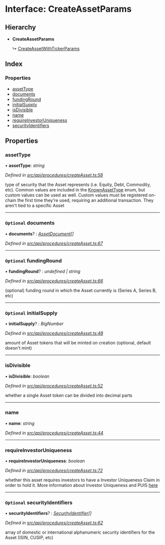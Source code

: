 # Interface: CreateAssetParams

## Hierarchy

* **CreateAssetParams**

  ↳ [CreateAssetWithTickerParams](createassetwithtickerparams.md)

## Index

### Properties

* [assetType](createassetparams.md#assettype)
* [documents](createassetparams.md#optional-documents)
* [fundingRound](createassetparams.md#optional-fundinground)
* [initialSupply](createassetparams.md#optional-initialsupply)
* [isDivisible](createassetparams.md#isdivisible)
* [name](createassetparams.md#name)
* [requireInvestorUniqueness](createassetparams.md#requireinvestoruniqueness)
* [securityIdentifiers](createassetparams.md#optional-securityidentifiers)

## Properties

###  assetType

• **assetType**: *string*

*Defined in [src/api/procedures/createAsset.ts:58](https://github.com/PolymathNetwork/polymesh-sdk/blob/38ee8078/src/api/procedures/createAsset.ts#L58)*

type of security that the Asset represents (i.e. Equity, Debt, Commodity, etc). Common values are included in the
  [KnownAssetType](../enums/knownassettype.md) enum, but custom values can be used as well. Custom values must be registered on-chain the first time
  they're used, requiring an additional transaction. They aren't tied to a specific Asset

___

### `Optional` documents

• **documents**? : *[AssetDocument](assetdocument.md)[]*

*Defined in [src/api/procedures/createAsset.ts:67](https://github.com/PolymathNetwork/polymesh-sdk/blob/38ee8078/src/api/procedures/createAsset.ts#L67)*

___

### `Optional` fundingRound

• **fundingRound**? : *undefined | string*

*Defined in [src/api/procedures/createAsset.ts:66](https://github.com/PolymathNetwork/polymesh-sdk/blob/38ee8078/src/api/procedures/createAsset.ts#L66)*

(optional) funding round in which the Asset currently is (Series A, Series B, etc)

___

### `Optional` initialSupply

• **initialSupply**? : *BigNumber*

*Defined in [src/api/procedures/createAsset.ts:48](https://github.com/PolymathNetwork/polymesh-sdk/blob/38ee8078/src/api/procedures/createAsset.ts#L48)*

amount of Asset tokens that will be minted on creation (optional, default doesn't mint)

___

###  isDivisible

• **isDivisible**: *boolean*

*Defined in [src/api/procedures/createAsset.ts:52](https://github.com/PolymathNetwork/polymesh-sdk/blob/38ee8078/src/api/procedures/createAsset.ts#L52)*

whether a single Asset token can be divided into decimal parts

___

###  name

• **name**: *string*

*Defined in [src/api/procedures/createAsset.ts:44](https://github.com/PolymathNetwork/polymesh-sdk/blob/38ee8078/src/api/procedures/createAsset.ts#L44)*

___

###  requireInvestorUniqueness

• **requireInvestorUniqueness**: *boolean*

*Defined in [src/api/procedures/createAsset.ts:72](https://github.com/PolymathNetwork/polymesh-sdk/blob/38ee8078/src/api/procedures/createAsset.ts#L72)*

whether this asset requires investors to have a Investor Uniqueness Claim in order
  to hold it. More information about Investor Uniqueness and PUIS [here](https://developers.polymesh.live/introduction/identity#polymesh-unique-identity-system-puis)

___

### `Optional` securityIdentifiers

• **securityIdentifiers**? : *[SecurityIdentifier](securityidentifier.md)[]*

*Defined in [src/api/procedures/createAsset.ts:62](https://github.com/PolymathNetwork/polymesh-sdk/blob/38ee8078/src/api/procedures/createAsset.ts#L62)*

array of domestic or international alphanumeric security identifiers for the Asset (ISIN, CUSIP, etc)
